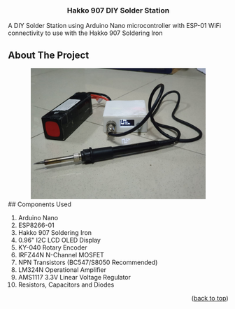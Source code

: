 <a name="readme-top"></a>


<h3 align="center">Hakko 907 DIY Solder Station</h3>

  <p align="left">
    A DIY Solder Station using Arduino Nano microcontroller with ESP-01 WiFi connectivity to use with the Hakko 907 Soldering Iron
  </p>
</div>




<!-- ABOUT THE PROJECT -->
## About The Project



<div align="center">
  <a href="https://raw.githubusercontent.com/MartinAdytia/Hakko-907-DIY-Solder-Station/main/images/Product.jpeg">
    <img src="https://raw.githubusercontent.com/MartinAdytia/Hakko-907-DIY-Solder-Station/main/images/Product.jpeg" alt="Product" height="300" width="400">
  </a>
  
  
<div align="left">
<!-- COMPONENTS USED -->
## Components Used

1. Arduino Nano
2. ESP8266-01
3. Hakko 907 Soldering Iron
4. 0.96" I2C LCD OLED Display
5. KY-040 Rotary Encoder
6. IRFZ44N N-Channel MOSFET
7. NPN Transistors (BC547/S8050 Recommended)
8. LM324N Operational Amplifier
9. AMS1117 3.3V Linear Voltage Regulator
10. Resistors, Capacitors and Diodes

<p align="right">(<a href="#readme-top">back to top</a>)</p>
